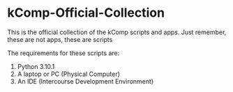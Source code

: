 # kComp-Official-Collection
This is the official collection of the kComp scripts and apps. Just remember, these are not apps, these are scripts

The requirements for these scripts are:
  1. Python 3.10.1
  2. A laptop or PC (Physical Computer)
  3. An IDE (Intercourse Development Environment)
